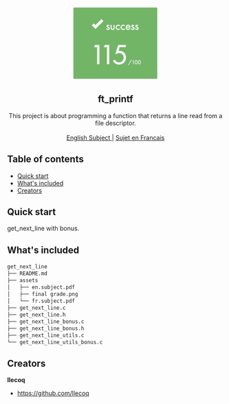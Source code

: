 <p align="center">
  <a href="https://42lyon.fr/">
    <img src="https://github.com/llecoq/get_next_line/blob/main/assets/final%20grade.png" alt="get_next_line" width=200 height=170>
  </a>

  <h2 align="center">ft_printf</h2>

  <p align="center">
    This project is about programming a function that returns a line
    read from a file descriptor.
    <br>
    <br>
    <a href="https://github.com/llecoq/get_next_line/blob/master/assets/en.subject.pdf">English Subject </a>
    |
    <a href="https://github.com/llecoq/get_next_line/blob/master/assets/fr.subject.pdf"> Sujet en Francais</a>
  </p>
</p>


## Table of contents

- [Quick start](#quick-start)
- [What's included](#whats-included)
- [Creators](#creators)


## Quick start

get_next_line with bonus.

## What's included

```
get_next_line
├── README.md
├── assets
│   ├── en.subject.pdf
│   ├── final grade.png
│   └── fr.subject.pdf
├── get_next_line.c
├── get_next_line.h
├── get_next_line_bonus.c
├── get_next_line_bonus.h
├── get_next_line_utils.c
└── get_next_line_utils_bonus.c
```

## Creators

**llecoq**

- <https://github.com/llecoq>
